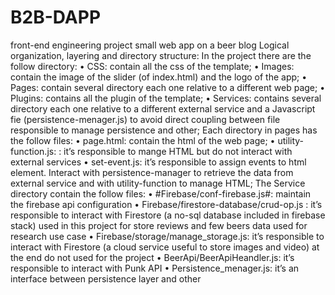 # B2B-DAPP
front-end engineering project small web app on a beer blog
Logical organization, layering and directory structure:
In the project there are the follow directory:
  •	CSS: contain all the css of the template;
  •	Images: contain the image of the slider (of index.html) and the logo of the app;
  •	Pages: contain several directory each one relative to a different web page;
  •	Plugins: contains all the plugin of the template;
  •	Services: contains several directory each one relative to a different external service and a Javascript fie (persistence-menager.js) to avoid direct coupling between file responsible to manage persistence and other;
Each directory in pages has the follow files:
  •	page.html: contain the html of the web page;
  •	utility-function.js: : it’s responsible to mange HTML but do not interact with external services
  •	set-event.js: it’s responsible to assign events to html element. Interact with persistence-manager to retrieve the data from external service and with utility-function to manage HTML;
The Service directory contain the follow files:
  •	#Firebase/conf-firebase.js#: maintain the firebase api configuration 
  •	Firebase/firestore-database/crud-op.js :  it’s responsible to interact with Firestore (a no-sql database included in firebase stack) used in this project for store reviews and few beers data used for research use case
  •	Firebase/storage/manage_storage.js:   it’s responsible to interact with Firestore (a cloud service useful to store images and video) at the end do not used for the project
  •	BeerApi/BeerApiHeandler.js: it’s responsible to interact with Punk API
  •	Persistence_menager.js: it’s an interface between persistence layer and other
